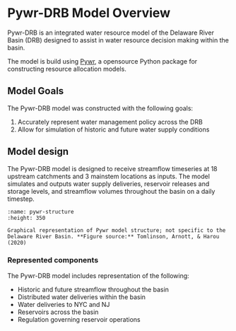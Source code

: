 # Pywr-DRB Model Overview

Pywr-DRB is an integrated water resource model of the Delaware River Basin (DRB) designed to assist in water resource decision making within the basin.

The model is build using [Pywr](https://pywr.github.io/pywr/index.html), a opensource Python package for constructing resource allocation models.

## Model Goals

The Pywr-DRB model was constructed with the following goals:

1. Accurately represent water management policy across the DRB
2. Allow for simulation of historic and future water supply conditions


## Model design

The Pywr-DRB model is designed to receive streamflow timeseries at 18 upstream catchments and 3 mainstem locations as inputs. The model simulates and outputs water supply deliveries, reservoir releases and storage levels, and streamflow volumes throughout the basin on a daily timestep.


```{figure} ../../images/pywr_structure.jpg
:name: pywr-structure
:height: 350

Graphical representation of Pywr model structure; not specific to the Delaware River Basin. **Figure source:** Tomlinson, Arnott, & Harou (2020)
```

### Represented components

The Pywr-DRB model includes representation of the following:

- Historic and future streamflow throughout the basin
- Distributed water deliveries within the basin
- Water deliveries to NYC and NJ
- Reservoirs across the basin
- Regulation governing reservoir operations

